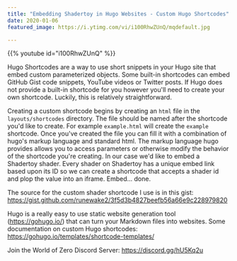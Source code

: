 ```yaml
---
title: "Embedding Shadertoy in Hugo Websites - Custom Hugo Shortcodes"
date: 2020-01-06
featured_image: https://i.ytimg.com/vi/i100RhwZUnQ/mqdefault.jpg

---
```


{{% youtube id="i100RhwZUnQ" %}}

Hugo Shortcodes are a way to use short snippets in your Hugo site that embed custom parameterized objects. Some built-in shortcodes can embed GitHub Gist code snippets, YouTube videos or Twitter posts. If Hugo does not provide a built-in shortcode for you however you'll need to create your own shortcode. Luckily, this is relatively straightforward.

Creating a custom shortcode begins by creating an `html` file in the `layouts/shortcodes` directory. The file should be named after the shortcode you'd like to create. For example `example.html` will create the `example` shortcode. Once you've created the file you can fill it with a combination of hugo's markup language and standard html. The markup language hugo provides allows you to access parameters or otherwise modify the behavior of the shortcode you're creating. In our case we'd like to embed a Shadertoy shader. Every shader on Shadertoy has a unique embed link based upon its ID so we can create a shortcode that accepts a shader id and plop the value into an iframe. Embed... done.

The source for the custom shader shortcode I use is in this gist: https://gist.github.com/runewake2/3f5d3b4827beefb56a66e9c228979820

Hugo is a really easy to use static website generation tool (https://gohugo.io/) that can turn your Markdown files into websites. Some documentation on custom Hugo shortcodes: https://gohugo.io/templates/shortcode-templates/

Join the World of Zero Discord Server: https://discord.gg/hU5Kq2u